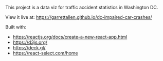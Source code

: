 This project is a data viz for traffic accident statistics in Washington DC.

View it live at: https://garrettallen.github.io/dc-impaired-car-crashes/

Built with:

- https://reactjs.org/docs/create-a-new-react-app.html
- https://d3js.org/
- https://deck.gl/
- https://react-select.com/home
